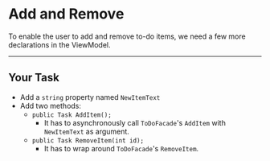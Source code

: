 ﻿---
Title: Add and Remove
CodeTask: /resources/collections/viewmodel_operations.csharp.csx
---

# Add and Remove

To enable the user to add and remove to-do items, we need a few more declarations in the ViewModel.

---

## Your Task

- Add a `string` property named `NewItemText`
- Add two methods:
    - `public Task AddItem();`
      - It has to asynchronously call `ToDoFacade`'s `AddItem` with `NewItemText` as argument.
    - `public Task RemoveItem(int id);`
      - It has to wrap around `ToDoFacade`'s `RemoveItem`.